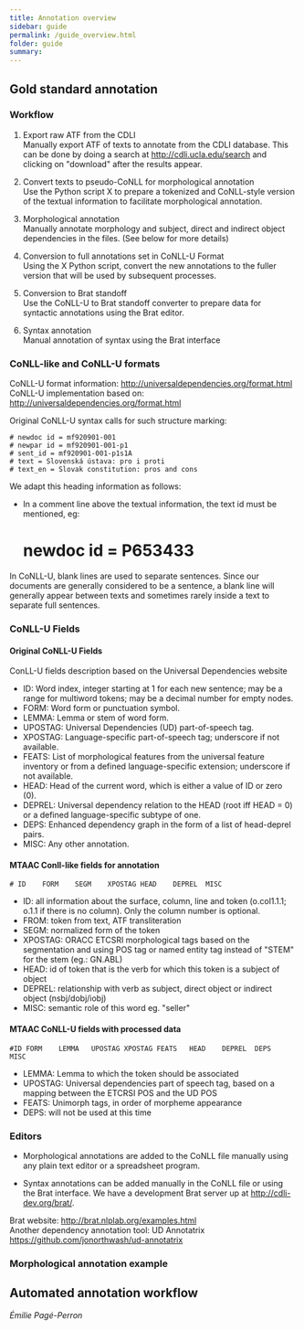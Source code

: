 ```yaml
---
title: Annotation overview
sidebar: guide
permalink: /guide_overview.html
folder: guide
summary:
---
```


## Gold standard annotation

### Workflow

1. Export raw ATF from the CDLI  
Manually export ATF of texts to annotate from the CDLI database. This can be done by doing a search at <http://cdli.ucla.edu/search> and clicking on "download" after the results appear.

2. Convert texts to pseudo-CoNLL for morphological annotation  
Use the Python script X to prepare a tokenized and CoNLL-style version of the textual information to facilitate morphological annotation.

3. Morphological annotation  
Manually annotate morphology and subject, direct and indirect object dependencies in the files. (See below for more details)

4. Conversion to full annotations set in CoNLL-U Format  
Using the X Python script, convert the new annotations to the fuller version that will be used by subsequent processes.

5. Conversion to Brat standoff  
Use the CoNLL-U to Brat standoff converter to prepare data for syntactic annotations using the Brat editor.

6. Syntax annotation  
Manual annotation of syntax using the Brat interface


### CoNLL-like and CoNLL-U formats

CoNLL-U format information: <http://universaldependencies.org/format.html>  
CoNLL-U implementation based on: <http://universaldependencies.org/format.html>

Original CoNLL-U syntax calls for such structure marking:

	# newdoc id = mf920901-001
	# newpar id = mf920901-001-p1
	# sent_id = mf920901-001-p1s1A
	# text = Slovenská ústava: pro i proti
	# text_en = Slovak constitution: pros and cons

We adapt this heading information as follows:
- In a comment line above the textual information, the text id must be mentioned, eg:
	# newdoc id = P653433

In CoNLL-U, blank lines are used to separate sentences. Since our documents are generally considered to be a sentence, a blank line will generally appear between texts and sometimes rarely inside a text to separate full sentences.

### CoNLL-U Fields  
#### Original CoNLL-U Fields  
ConLL-U fields description based on the Universal Dependencies website

- ID: Word index, integer starting at 1 for each new sentence; may be a range for multiword tokens; may be a decimal number for empty nodes.  
- FORM: Word form or punctuation symbol.  
- LEMMA: Lemma or stem of word form.  
- UPOSTAG: Universal Dependencies (UD) part-of-speech tag.  
- XPOSTAG: Language-specific part-of-speech tag; underscore if not available.  
- FEATS: List of morphological features from the universal feature inventory or from a defined language-specific extension; underscore if not available.  
- HEAD: Head of the current word, which is either a value of ID or zero (0).  
- DEPREL: Universal dependency relation to the HEAD (root iff HEAD = 0) or a defined language-specific subtype of one.  
- DEPS: Enhanced dependency graph in the form of a list of head-deprel pairs.  
- MISC: Any other annotation.  

#### MTAAC Conll-like fields for annotation
	# ID	FORM	SEGM	XPOSTAG	HEAD	DEPREL	MISC

- ID: all information about the surface, column, line and token (o.col1.1.1;  o.1.1 if there is no column). Only the column number is optional.  
- FROM: token from text, ATF transliteration  
- SEGM: normalized form of the token  
- XPOSTAG: ORACC ETCSRI morphological tags based on the segmentation and using POS tag or named entity tag instead of "STEM" for the stem (eg.: GN.ABL)  
- HEAD: id of token that is the verb for which this token is a subject of object  
- DEPREL: relationship with verb as subject, direct object or indirect object (nsbj/dobj/iobj)  
- MISC: semantic role of this word eg. "seller"  

#### MTAAC CoNLL-U fields with processed data
	#ID	FORM	LEMMA	UPOSTAG	XPOSTAG	FEATS	HEAD	DEPREL	DEPS	MISC

- LEMMA: Lemma to which the token should be associated  
- UPOSTAG: Universal dependencies part of speech tag, based on a mapping between the ETCRSI POS and the UD POS  
- FEATS: Unimorph tags, in order of morpheme appearance  
- DEPS: will not be used at this time  


### Editors
- Morphological annotations are added to the CoNLL file manually using any plain text editor or a spreadsheet program.

- Syntax annotations can be added manually in the CoNLL file or using the Brat interface. We have a development Brat server up at <http://cdli-dev.org/brat/>.  

Brat website: <http://brat.nlplab.org/examples.html>  
Another dependency annotation tool: UD Annotatrix <https://github.com/jonorthwash/ud-annotatrix>    


### Morphological annotation example



## Automated annotation workflow




*Émilie Pagé-Perron*
